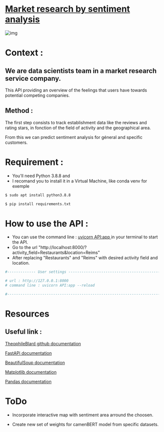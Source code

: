 # <u> Market research by sentiment analysis </u>


![img](https://external-content.duckduckgo.com/iu/?u=http%3A%2F%2Ffondation-valentin-ribet.org%2Fwp-content%2Fuploads%2F2016%2F12%2Flogo-simplon.gif&f=1&nofb=1.png)
 

# Context :

## We are data scientists team in a market research service company. 

 This API providing an overview of the feelings that users have towards potential competing companies.

## Method :

The first step consists to track establishment data like the reviews and rating stars, in fonction of the field of activity and the geographical area. 

From this we can predict sentiment analysis for géneral and specific customers.

# Requirement :

- You'll need Python 3.8.8 and 
- I recomand you to install it in a Virtual Machine, like conda venv for exemple

```bash
$ sudo apt install python3.8.8

$ pip install requirements.txt
```


# How to use the API :

- You can use the command line : <u> uvicorn API:app </u> in your terminal to start the API.
- Go to the url "http://localhost:8000/?activity_field=Restaurants&location=Reims"
- After replacing "Restaurants" and "Reims" with desired activity field and location.

```python
#------------- User settings ------------------------------------------------#

# url : http://127.0.0.1:8000
# command line : uvicorn API:app --reload

#-----------------------------------------------------------------------------#

```

# Resources

## Useful link :

[TheophileBlard github documentation ](https://github.com/TheophileBlard/french-sentiment-analysis-with-bert)

[FastAPi documentation](https://fastapi.tiangolo.com/tutorial/first-steps/)

[BeautifulSoup documentation](https://www.crummy.com/software/BeautifulSoup/bs4/doc/)

[Matplotlib documentation](https://matplotlib.org/)

[Pandas documentation ](https://pandas.pydata.org/docs/)


# ToDo 

- Incorporate interactive map with sentiment area arround the choosen. 

- Create new set of weights for camenBERT model from specific datasets.

